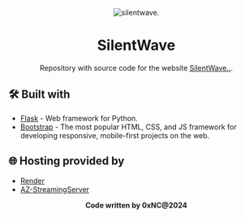 <p align="center">
  <img src="https://i.imgur.com/JAC7aWI.png" alt="silentwave."> 
</p>

<h1 align="center">SilentWave</h1>
<p align="center">
  Repository with source code for the website <a href="https://silentwave.cc">SilentWave..</a>.
</p>

## 🛠️ Built with

- [Flask](https://flask.palletsprojects.com/en/2.0.x/) - Web framework for Python.
- [Bootstrap](https://getbootstrap.com/) - The most popular HTML, CSS, and JS framework for developing responsive, mobile-first projects on the web.

## 🌐 Hosting provided by

- [Render](https://render.com/)
- [AZ-StreamingServer](https://az-streamingserver.com/)

<p align="center">
  <b>Code written by 0xNC@2024</b>
</p>